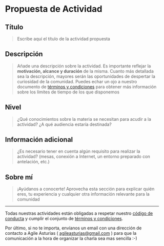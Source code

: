 # Propuesta de Actividad

## Título

> Escribe aquí el título de la actividad propuesta

## Descripción

> Añade una descripción sobre la actividad. Es importante reflejar la **motivación, alcance y duración** de la misma. Cuanto más detallada sea la descripción, mayores serán las oportunidades de despertar la curiosidad de la comunidad. Puedes echar un ojo a nuestro documento de [términos y condiciones][terms] para obtener más información sobre los límites de tiempo de los que disponemos

## Nivel

> ¿Qué conocimientos sobre la materia se necesitan para acudir a la actividad? ¿A qué audiencia estaría destinada?

## Información adicional

> ¿Es necesario tener en cuenta algún requisito para realizar la actividad? (mesas, conexión a Internet, un entorno preparado con antelación, etc.)

## Sobre mí

> ¡Ayúdanos a conocerte! Aprovecha esta sección para explicar quién eres, tu experiencia y cualquier otra información relevante para la comunidad

---

Todas nuestras actividades están obligadas a respetar nuestro [código de conducta][code of conduct] y cumplir el conjunto de [términos y condiciones][terms].

[code of conduct]: https://github.com/agile-asturias/core/blob/master/README.md
[terms]: https://github.com/agile-asturias/activities/blob/master/TERMS.md

Por último, si no te importa, envíanos un email con una dirección de contacto a Agile Asturias ( agileasturias@gmail.com ) para que la comunicación a la hora de organizar la charla sea mas sencilla :-)

